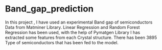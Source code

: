 # Band_gap_prediction
In this project , I have used an experimental Band gap of semiconductors Data from Matminer Library. Linear Regression and Random Forest  Regression has been used, with the help of Pymatgen Library I has extracted some features from each Crystal structure. There has been 3895 Type of semiconductors that has been fed to the model.

